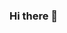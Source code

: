 ### Hi there 👋

<!--
**mvfdcapiral-tip/mvfdcapiral-tip** is a ✨ _special_ ✨ repository because its `README.md` (this file) appears on your GitHub profile.

Here are some ideas to get you started:

Name: Vincent Fatrick Capiral

Field of Expertise: Systems administration

Contact Information

Email: mvfdcapiral@tip.edu.ph 

Additional Contact Information:

09569158416 - Globe


-->

